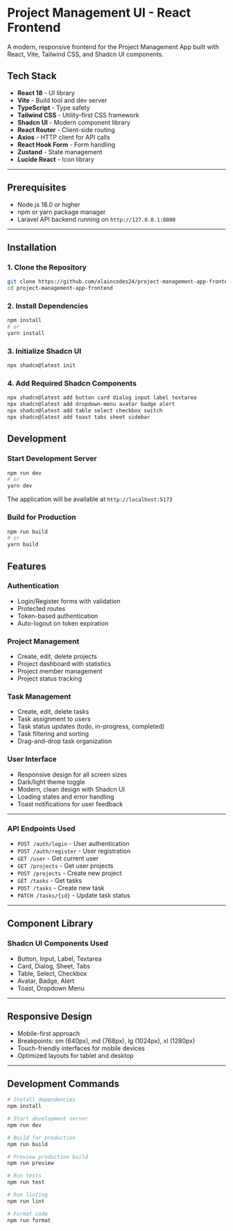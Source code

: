 # Project Management UI - React Frontend

A modern, responsive frontend for the Project Management App built with React, Vite, Tailwind CSS, and Shadcn UI components.

## Tech Stack

- **React 18** - UI library
- **Vite** - Build tool and dev server
- **TypeScript** - Type safety
- **Tailwind CSS** - Utility-first CSS framework
- **Shadcn UI** - Modern component library
- **React Router** - Client-side routing
- **Axios** - HTTP client for API calls
- **React Hook Form** - Form handling
- **Zustand** - State management
- **Lucide React** - Icon library

---

## Prerequisites

- Node.js 18.0 or higher
- npm or yarn package manager
- Laravel API backend running on `http://127.0.0.1:8000`

---

## Installation

### 1. Clone the Repository

```bash
git clone https://github.com/alaincodes24/project-management-app-frontend.git
cd project-management-app-frontend
```

### 2. Install Dependencies

```bash
npm install
# or
yarn install
```

### 3. Initialize Shadcn UI

```bash
npx shadcn@latest init
```

### 4. Add Required Shadcn Components

```bash
npx shadcn@latest add button card dialog input label textarea
npx shadcn@latest add dropdown-menu avatar badge alert
npx shadcn@latest add table select checkbox switch
npx shadcn@latest add toast tabs sheet sidebar
```

## Development

### Start Development Server

```bash
npm run dev
# or
yarn dev
```

The application will be available at `http://localhost:5173`

### Build for Production

```bash
npm run build
# or
yarn build
```

## Features

### Authentication
- Login/Register forms with validation
- Protected routes
- Token-based authentication
- Auto-logout on token expiration

### Project Management
- Create, edit, delete projects
- Project dashboard with statistics
- Project member management
- Project status tracking

### Task Management
- Create, edit, delete tasks
- Task assignment to users
- Task status updates (todo, in-progress, completed)
- Task filtering and sorting
- Drag-and-drop task organization

### User Interface
- Responsive design for all screen sizes
- Dark/light theme toggle
- Modern, clean design with Shadcn UI
- Loading states and error handling
- Toast notifications for user feedback

---

### API Endpoints Used

- `POST /auth/login` - User authentication
- `POST /auth/register` - User registration
- `GET /user` - Get current user
- `GET /projects` - Get user projects
- `POST /projects` - Create new project
- `GET /tasks` - Get tasks
- `POST /tasks` - Create new task
- `PATCH /tasks/{id}` - Update task status

---

## Component Library

### Shadcn UI Components Used

- Button, Input, Label, Textarea
- Card, Dialog, Sheet, Tabs
- Table, Select, Checkbox
- Avatar, Badge, Alert
- Toast, Dropdown Menu

---

## Responsive Design

- Mobile-first approach
- Breakpoints: sm (640px), md (768px), lg (1024px), xl (1280px)
- Touch-friendly interfaces for mobile devices
- Optimized layouts for tablet and desktop

---

## Development Commands

```bash
# Install dependencies
npm install

# Start development server
npm run dev

# Build for production
npm run build

# Preview production build
npm run preview

# Run tests
npm run test

# Run linting
npm run lint

# Format code
npm run format
```